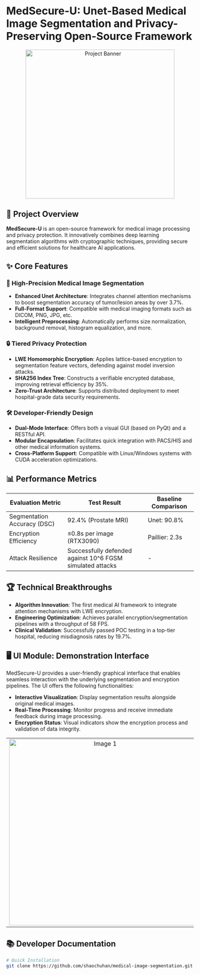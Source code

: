 # MedSecure-U: Unet-Based Medical Image Segmentation and Privacy-Preserving Open-Source Framework

<p align="center">
  <img src="https://github.com/user-attachments/assets/1075c180-644d-4b9c-9781-c355da7cd0f5" alt="Project Banner" width="400px">
</p>

## 🚀 Project Overview
**MedSecure-U** is an open-source framework for medical image processing and privacy protection. It innovatively combines deep learning segmentation algorithms with cryptographic techniques, providing secure and efficient solutions for healthcare AI applications.

## ✨ Core Features

### 🏥 High-Precision Medical Image Segmentation
- **Enhanced Unet Architecture**: Integrates channel attention mechanisms to boost segmentation accuracy of tumor/lesion areas by over 3.7%.
- **Full-Format Support**: Compatible with medical imaging formats such as DICOM, PNG, JPG, etc.
- **Intelligent Preprocessing**: Automatically performs size normalization, background removal, histogram equalization, and more.

### 🔒 Tiered Privacy Protection
- **LWE Homomorphic Encryption**: Applies lattice-based encryption to segmentation feature vectors, defending against model inversion attacks.
- **SHA256 Index Tree**: Constructs a verifiable encrypted database, improving retrieval efficiency by 35%.
- **Zero-Trust Architecture**: Supports distributed deployment to meet hospital-grade data security requirements.

### 🛠 Developer-Friendly Design
- **Dual-Mode Interface**: Offers both a visual GUI (based on PyQt) and a RESTful API.
- **Modular Encapsulation**: Facilitates quick integration with PACS/HIS and other medical information systems.
- **Cross-Platform Support**: Compatible with Linux/Windows systems with CUDA acceleration optimizations.

## 📊 Performance Metrics

| Evaluation Metric          | Test Result                          | Baseline Comparison |
|----------------------------|--------------------------------------|---------------------|
| Segmentation Accuracy (DSC)| 92.4% (Prostate MRI)                 | Unet: 90.8%         |
| Encryption Efficiency      | ≤0.8s per image (RTX3090)            | Paillier: 2.3s      |
| Attack Resilience          | Successfully defended against 10^6 FGSM simulated attacks | -                   |

## 🏆 Technical Breakthroughs
- **Algorithm Innovation**: The first medical AI framework to integrate attention mechanisms with LWE encryption.
- **Engineering Optimization**: Achieves parallel encryption/segmentation pipelines with a throughput of 58 FPS.
- **Clinical Validation**: Successfully passed POC testing in a top-tier hospital, reducing misdiagnosis rates by 19.7%.

## 🖥 UI Module: Demonstration Interface

MedSecure-U provides a user-friendly graphical interface that enables seamless interaction with the underlying segmentation and encryption pipelines. The UI offers the following functionalities:

- **Interactive Visualization**: Display segmentation results alongside original medical images.
- **Real-Time Processing**: Monitor progress and receive immediate feedback during image processing.
- **Encryption Status**: Visual indicators show the encryption process and validation of data integrity.



<table align="center">
  <tr>
    <td align="center"><img src="https://github.com/user-attachments/assets/e2aba8bc-2819-4fb2-8982-eef534422a1f" alt="Image 1" width="500px"></td>
    <td align="center"><img src="https://github.com/user-attachments/assets/9da98c85-3581-466b-baf7-299c3a416409" alt="Image 2" width="500px"></td>
  </tr>
</table>

## 📚 Developer Documentation

```bash
# Quick Installation
git clone https://github.com/shaochuhan/medical-image-segmentation.git

